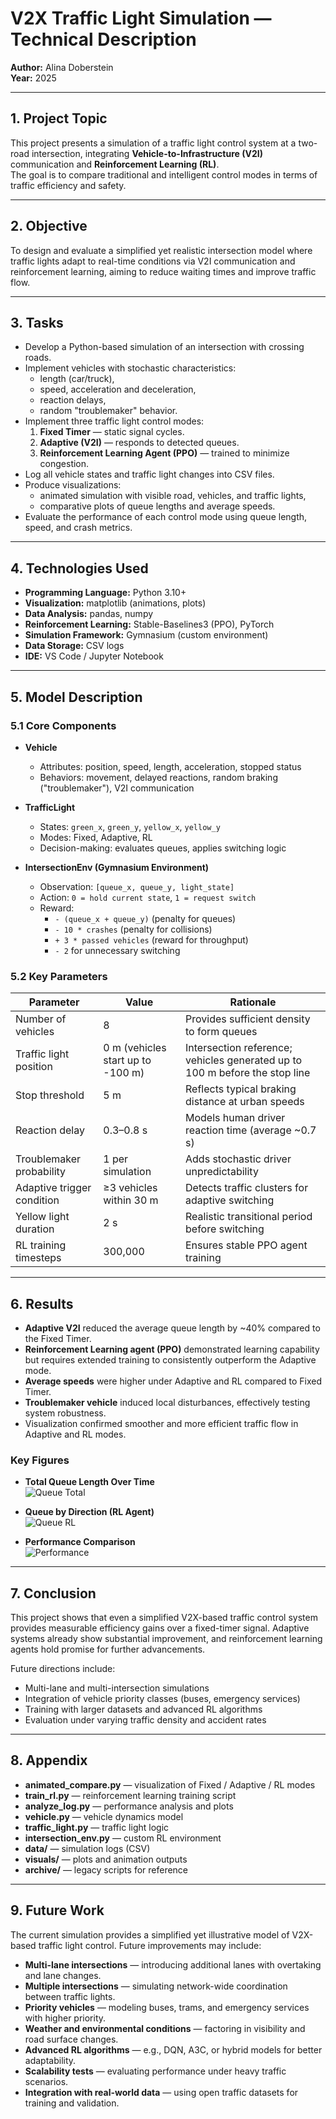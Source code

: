 # V2X Traffic Light Simulation — Technical Description

**Author:** Alina Doberstein  
**Year:** 2025  

---

## 1. Project Topic

This project presents a simulation of a traffic light control system at a two-road intersection, integrating **Vehicle-to-Infrastructure (V2I)** communication and **Reinforcement Learning (RL)**.  
The goal is to compare traditional and intelligent control modes in terms of traffic efficiency and safety.

---

## 2. Objective

To design and evaluate a simplified yet realistic intersection model where traffic lights adapt to real-time conditions via V2I communication and reinforcement learning, aiming to reduce waiting times and improve traffic flow.

---

## 3. Tasks

- Develop a Python-based simulation of an intersection with crossing roads.  
- Implement vehicles with stochastic characteristics:  
  - length (car/truck),  
  - speed, acceleration and deceleration,  
  - reaction delays,  
  - random "troublemaker" behavior.  
- Implement three traffic light control modes:  
  1. **Fixed Timer** — static signal cycles.  
  2. **Adaptive (V2I)** — responds to detected queues.  
  3. **Reinforcement Learning Agent (PPO)** — trained to minimize congestion.  
- Log all vehicle states and traffic light changes into CSV files.  
- Produce visualizations:  
  - animated simulation with visible road, vehicles, and traffic lights,  
  - comparative plots of queue lengths and average speeds.  
- Evaluate the performance of each control mode using queue length, speed, and crash metrics.

---

## 4. Technologies Used

- **Programming Language:** Python 3.10+  
- **Visualization:** matplotlib (animations, plots)  
- **Data Analysis:** pandas, numpy  
- **Reinforcement Learning:** Stable-Baselines3 (PPO), PyTorch  
- **Simulation Framework:** Gymnasium (custom environment)  
- **Data Storage:** CSV logs  
- **IDE:** VS Code / Jupyter Notebook  

---

## 5. Model Description

### 5.1 Core Components

- **Vehicle**
  - Attributes: position, speed, length, acceleration, stopped status  
  - Behaviors: movement, delayed reactions, random braking ("troublemaker"), V2I communication  

- **TrafficLight**
  - States: `green_x`, `green_y`, `yellow_x`, `yellow_y`  
  - Modes: Fixed, Adaptive, RL  
  - Decision-making: evaluates queues, applies switching logic  

- **IntersectionEnv (Gymnasium Environment)**
  - Observation: `[queue_x, queue_y, light_state]`  
  - Action: `0 = hold current state`, `1 = request switch`  
  - Reward:  
    - `- (queue_x + queue_y)` (penalty for queues)  
    - `- 10 * crashes` (penalty for collisions)  
    - `+ 3 * passed vehicles` (reward for throughput)  
    - `- 2` for unnecessary switching  

### 5.2 Key Parameters

| Parameter                  | Value                   | Rationale                                                       |
| -------------------------- | ----------------------- | --------------------------------------------------------------- |
| Number of vehicles         | 8                       | Provides sufficient density to form queues                      |
| Traffic light position     | 0 m (vehicles start up to -100 m) | Intersection reference; vehicles generated up to 100 m before the stop line |
| Stop threshold             | 5 m                     | Reflects typical braking distance at urban speeds               |
| Reaction delay             | 0.3–0.8 s               | Models human driver reaction time (average ~0.7 s)              |
| Troublemaker probability   | 1 per simulation        | Adds stochastic driver unpredictability                         |
| Adaptive trigger condition | ≥3 vehicles within 30 m | Detects traffic clusters for adaptive switching                 |
| Yellow light duration      | 2 s                     | Realistic transitional period before switching                  |
| RL training timesteps      | 300,000                 | Ensures stable PPO agent training                              |

---

## 6. Results

- **Adaptive V2I** reduced the average queue length by ~40% compared to the Fixed Timer.  
- **Reinforcement Learning agent (PPO)** demonstrated learning capability but requires extended training to consistently outperform the Adaptive mode.  
- **Average speeds** were higher under Adaptive and RL compared to Fixed Timer.  
- **Troublemaker vehicle** induced local disturbances, effectively testing system robustness.  
- Visualization confirmed smoother and more efficient traffic flow in Adaptive and RL modes.  

### Key Figures

- **Total Queue Length Over Time**  
  ![Queue Total](../visuals/queue_total_comparison.png)

- **Queue by Direction (RL Agent)**  
  ![Queue RL](../visuals/queue_rl_by_direction.png)

- **Performance Comparison**  
  ![Performance](../visuals/performance_comparison_intersection.png)

---

## 7. Conclusion

This project shows that even a simplified V2X-based traffic control system provides measurable efficiency gains over a fixed-timer signal. Adaptive systems already show substantial improvement, and reinforcement learning agents hold promise for further advancements.

Future directions include:  
- Multi-lane and multi-intersection simulations  
- Integration of vehicle priority classes (buses, emergency services)  
- Training with larger datasets and advanced RL algorithms  
- Evaluation under varying traffic density and accident rates  

---

## 8. Appendix

- **animated_compare.py** — visualization of Fixed / Adaptive / RL modes  
- **train_rl.py** — reinforcement learning training script  
- **analyze_log.py** — performance analysis and plots  
- **vehicle.py** — vehicle dynamics model  
- **traffic_light.py** — traffic light logic  
- **intersection_env.py** — custom RL environment  
- **data/** — simulation logs (CSV)  
- **visuals/** — plots and animation outputs  
- **archive/** — legacy scripts for reference

---

## 9. Future Work

The current simulation provides a simplified yet illustrative model of V2X-based traffic light control. Future improvements may include:

- **Multi-lane intersections** — introducing additional lanes with overtaking and lane changes.
- **Multiple intersections** — simulating network-wide coordination between traffic lights.
- **Priority vehicles** — modeling buses, trams, and emergency services with higher priority.
- **Weather and environmental conditions** — factoring in visibility and road surface changes.
- **Advanced RL algorithms** — e.g., DQN, A3C, or hybrid models for better adaptability.
- **Scalability tests** — evaluating performance under heavy traffic scenarios.
- **Integration with real-world data** — using open traffic datasets for training and validation.
